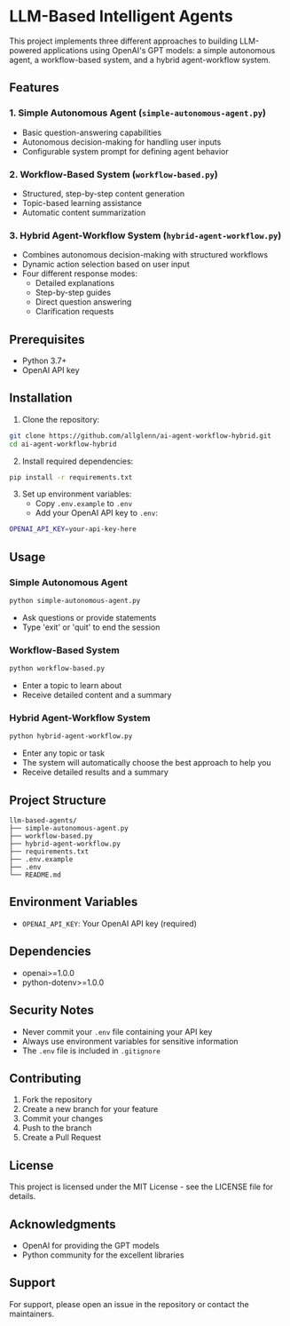 
# LLM-Based Intelligent Agents

This project implements three different approaches to building LLM-powered applications using OpenAI's GPT models: a simple autonomous agent, a workflow-based system, and a hybrid agent-workflow system.

## Features

### 1. Simple Autonomous Agent (`simple-autonomous-agent.py`)
- Basic question-answering capabilities
- Autonomous decision-making for handling user inputs
- Configurable system prompt for defining agent behavior

### 2. Workflow-Based System (`workflow-based.py`)
- Structured, step-by-step content generation
- Topic-based learning assistance
- Automatic content summarization

### 3. Hybrid Agent-Workflow System (`hybrid-agent-workflow.py`)
- Combines autonomous decision-making with structured workflows
- Dynamic action selection based on user input
- Four different response modes:
  - Detailed explanations
  - Step-by-step guides
  - Direct question answering
  - Clarification requests

## Prerequisites

- Python 3.7+
- OpenAI API key

## Installation

1. Clone the repository:
```bash
git clone https://github.com/allglenn/ai-agent-workflow-hybrid.git
cd ai-agent-workflow-hybrid
```

2. Install required dependencies:
```bash
pip install -r requirements.txt
```

3. Set up environment variables:
   - Copy `.env.example` to `.env`
   - Add your OpenAI API key to `.env`:
```bash
OPENAI_API_KEY=your-api-key-here
```

## Usage

### Simple Autonomous Agent
```bash
python simple-autonomous-agent.py
```
- Ask questions or provide statements
- Type 'exit' or 'quit' to end the session

### Workflow-Based System
```bash
python workflow-based.py
```
- Enter a topic to learn about
- Receive detailed content and a summary

### Hybrid Agent-Workflow System
```bash
python hybrid-agent-workflow.py
```
- Enter any topic or task
- The system will automatically choose the best approach to help you
- Receive detailed results and a summary

## Project Structure

```
llm-based-agents/
├── simple-autonomous-agent.py
├── workflow-based.py
├── hybrid-agent-workflow.py
├── requirements.txt
├── .env.example
├── .env
└── README.md
```

## Environment Variables

- `OPENAI_API_KEY`: Your OpenAI API key (required)

## Dependencies

- openai>=1.0.0
- python-dotenv>=1.0.0

## Security Notes

- Never commit your `.env` file containing your API key
- Always use environment variables for sensitive information
- The `.env` file is included in `.gitignore`

## Contributing

1. Fork the repository
2. Create a new branch for your feature
3. Commit your changes
4. Push to the branch
5. Create a Pull Request

## License

This project is licensed under the MIT License - see the LICENSE file for details.

## Acknowledgments

- OpenAI for providing the GPT models
- Python community for the excellent libraries

## Support

For support, please open an issue in the repository or contact the maintainers.
